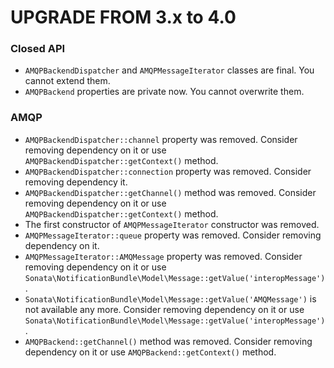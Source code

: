 UPGRADE FROM 3.x to 4.0
=======================

### Closed API

* `AMQPBackendDispatcher` and `AMQPMessageIterator` classes are final. You cannot extend them.
* `AMQPBackend` properties are private now. You cannot overwrite them.

### AMQP

* `AMQPBackendDispatcher::channel` property was removed. Consider removing dependency on it or use `AMQPBackendDispatcher::getContext()` method.
*  `AMQPBackendDispatcher::connection` property was removed. Consider removing dependency it.
*  `AMQPBackendDispatcher::getChannel()` method was removed. Consider removing dependency on it or use `AMQPBackendDispatcher::getContext()` method.
* The first constructor of `AMQPMessageIterator` constructor was removed.
* `AMQPMessageIterator::queue` property was removed. Consider removing dependency on it.
* `AMQPMessageIterator::AMQMessage` property was removed. Consider removing dependency on it or use `Sonata\NotificationBundle\Model\Message::getValue('interopMessage')`.
* `Sonata\NotificationBundle\Model\Message::getValue('AMQMessage')` is not available any more. Consider removing dependency on it or use `Sonata\NotificationBundle\Model\Message::getValue('interopMessage')`.
*  `AMQPBackend::getChannel()` method was removed. Consider removing dependency on it or use `AMQPBackend::getContext()` method.
